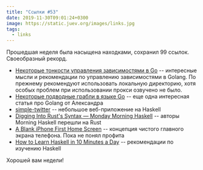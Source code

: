 ```yaml
---
title: "Ссылки #53"
date: 2019-11-30T09:01:24+0300
image: https://static.juev.org/images/links.jpg
tags:
  - links
---
```

Прошедшая неделя была насыщена находками, сохранил 99 ссылок. Своеобразный рекорд.

* [Некоторые тонкости управления зависимостями в Go](https://eax.me/go-mod/) -- интересные мысли и рекомендации по управлению зависимостями в Golang. По прежнему рекомендуют использовать локальную директорию, хотя особых проблем при использовании прокси озвучено не было.
* [Некоторые подводные грабли в языке Go](https://eax.me/golang-gotchas/) -- еще одна интересная статья про Golang от Александра
* [simple-twitter](https://github.com/Gabriel439/simple-twitter) -- небольшое веб-приложение на Haskell
* [Digging Into Rust's Syntax — Monday Morning Haskell](https://mmhaskell.com/blog/2019/11/21/digging-into-rusts-syntax) -- авторы Morning Haskell перешли на Rust
* [A Blank iPhone First Home Screen](https://shawnblanc.net/2019/11/a-blank-iphone-first-home-screen/) -- концепция чистого главного экрана телефона. Пока не понял профита
* [How to Learn Haskell in 10 Minutes a Day](https://serokell.io/blog/how-to-learn-haskell-in-10-minutes) -- рекомендации по изучению Haskell

Хорошей вам недели!

